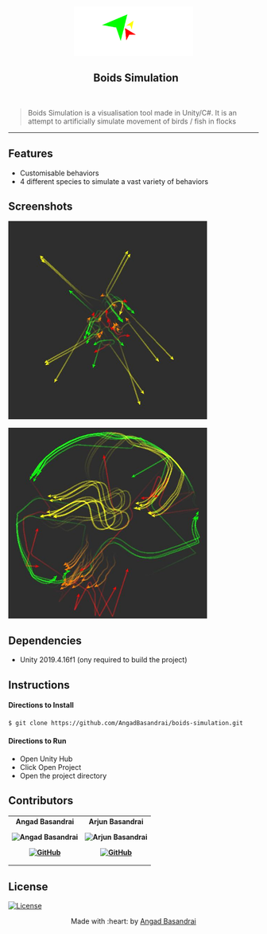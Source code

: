 <p align="center"><a href="https://github.com/AngadBasandrai/boids-simulation" target="_blank"><img src="Resources/banner.png" width=240 title="Boids Simulation" alt="Boids Simulation"></a>
</p>

<h2 align="center"> &nbsp;&nbsp;Boids Simulation </h2>
<br/>

> Boids Simulation is a visualisation tool made in Unity/C#. It is an attempt to artificially simulate movement of birds / fish in flocks

---

## Features
- Customisable behaviors
- 4 different species to simulate a vast variety of behaviors

## Screenshots
<p>
<img src="Resources/ss1.JPG" alt="Screenshot" width="400px"/>
</p>
<p>
<img src="Resources/ss3.JPG" alt="Screenshot" width="400px"/>
</p>


## Dependencies
 - Unity 2019.4.16f1 (ony required to build the project)
## Instructions

#### Directions to Install
```sh
$ git clone https://github.com/AngadBasandrai/boids-simulation.git
```
#### Directions to Run
- Open Unity Hub
- Click Open Project
- Open the project directory
## Contributors
<table align="center">
	<tr align="center" style="font-weight:bold">
		<td>
		Angad Basandrai
		<p align="center">
			<img src = "https://avatars.githubusercontent.com/u/112087272?v=4" width="150" height="150" alt="Angad Basandrai">
		</p>
			<p align="center">
				<a href = "https://github.com/AngadBasandrai">
					<img src = "http://www.iconninja.com/files/241/825/211/round-collaboration-social-github-code-circle-network-icon.svg" width="36" height = "36" alt="GitHub"/>
				</a>
			</p>
		</td>
				<td>
		Arjun Basandrai
		<p align="center">
			<img src = "https://avatars.githubusercontent.com/u/64721050?v=4" width="150" height="150" alt="Arjun Basandrai">
		</p>
			<p align="center">
				<a href = "https://github.com/ArjunBasandrai">
					<img src = "http://www.iconninja.com/files/241/825/211/round-collaboration-social-github-code-circle-network-icon.svg" width="36" height = "36" alt="GitHub"/>
				</a>
			</p>
		</td>
	</tr>
</table>

## License
[![License](http://img.shields.io/:license-gpl3-blue.svg?style=flat-square)]([http://badges.mit-license.org](https://www.gnu.org/licenses/gpl-3.0.en.html#license-text))

<p align="center">
	Made with :heart: by <a href="https://github.com/AngadBasandrai" target="_blank">Angad Basandrai</a>
</p>
